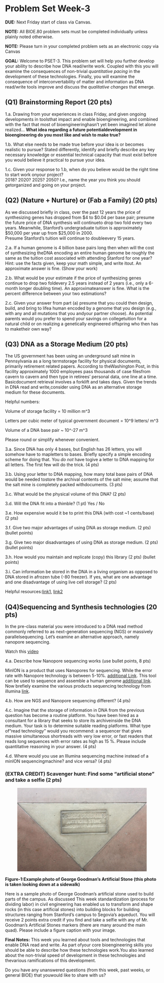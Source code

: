 # Problem Set Week-3

**DUE:** Next Friday start of class via Canvas.

**NOTE:** All BIOE.80 problem sets must be completed individually unless plainly noted otherwise.

**NOTE:** Please turn in your completed problem sets as an electronic copy via Canvas 

**GOAL:** Welcome to PSET-3. This problem set will help you further develop your ability to
describe how DNA read/write work. Coupled with this you will examine the consequences of
non-trivial *quantitative pacing* in the development of these technologies. 
Finally, you will examine the consequence of  interconvertability of matter and information as DNA read/write
tools improve and discuss the *qualitative changes* that emerge.

## (Q1) Brainstorming Report (20 pts)

1.a. Drawing from your experiences in class Friday, and given ongoing developments in toolsthat impact and 
enable bioengineering, and combined with the fact that most of bioengineeringhasn’t yet been imagined 
let alone realized... **What idea regarding a future potentialdevelopment in bioengineering do you most 
like and wish to make true?**

1.b. What else needs to be made true before your idea is or becomes realistic to pursue?
Stated differently, identify and briefly describe any key necessary knowledge or essential technical capacity 
that must exist before you would believe it practical to pursue your idea.

1.c. Given your response to 1.b, when do you believe would be the right time to start work onyour project?  
2018?  2020?  2025?  2050?  I.e., name the year you think you should getorganized and going on your project.

## (Q2) (Nature + Nurture) or (Fab a Family) (20 pts)

As we discussed briefly in class, over the past 12 years the price of synthesizing genes has dropped from $4 to $0.04 
per base pair; presume the future price of DNA synthesis will continueto drop two fold every two years. 
Meanwhile, Stanford’s undergraduate tuition is approximately $50,000 per year up from $25,000 in 2000.  
Presume Stanford’s tuition will continue to doubleevery 15 years.

2.a. If a human genome is 4 billion base pairs long then when will the cost of synthesizing theDNA encoding an entire human genome be roughly the same as the tuition cost associated with attending Stanford for one year? Hint: use the facts given, keep your math simple, and write itout. An approximate answer is fine. (Show your work)

2.b. What would be your estimate if the price of synthesizing genes continue to drop two foldevery 2.5 years instead of 2 years (i.e., only a 6-month longer doubling time). An approximateanswer is fine. 
What is the percent difference between your two estimations? 

2.c. Given your answer from part (a) presume that you could then design, build, and bring to lifea human encoded by a genome that you design (e.g., with any and all mutations that you andyour partner choose).  As potential parents would you prefer to spend your savings on collegetuition for a natural child or on realizing a genetically engineered offspring who then has to maketheir own way?

## (Q3) DNA as a Storage Medium (20 pts)

The US government has been using an underground salt mine in Pennsylvania as a long termstorage facility for physical documents, primarily retirement related papers. According to theWashington Post, in this facility approximately 1000 employees pass thousands of case filesfrom cavern to cavern and then type in retirees’ personal data, one line at a time. Basicdocument retrieval involves a forklift and takes days. Given the trends in DNA read and write,consider using DNA as an alternative storage medium for these documents.

Helpful numbers:

Volume of storage facility = 10 million m^3

Letters per cubic meter of typical government document = 10^9 letters/ m^3

Volume of a DNA base pair ~ 10^-27 m^3

Please round or simplify whenever convenient.

3.a. Since DNA has only 4 bases, but English has 26 letters, you will somehow have to mapletters to bases. Briefly specify a simple encoding scheme for doing that. You *do not* have togive a letter to DNA mapping for all letters. 
The first few will do the trick. (4 pts)

3.b. Using your letter to DNA mapping, how many total base pairs of DNA would be needed tostore the archival contents of the salt mine; assume that the salt mine is completely packed withdocuments. (3 pts)

3.c. What would be the physical volume of this DNA? (2 pts)

3.d. Will the DNA fit into a thimble? (1 pt)        Yes / No

3.e. How expensive would it be to print this DNA (with cost ~1 cents/base) (2 pts)

3.f. Give two major advantages of using DNA as storage medium. (2 pts) (bullet points)

3.g. Give two major disadvantages of using DNA as storage medium. (2 pts) (bullet points)

3.h. How would you maintain and replicate (copy) this library (2 pts) (bullet points)

3.i. Can information be stored in the DNA in a living organism as opposed to DNA stored in afrozen tube (-80 freezer). 
If yes, what are one advantage and one disadvantage of using live cell storage? (2 pts)

Helpful resources:[link1](https://www.nature.com/news/how-dna-could-store-all-the-world-s-data-1.20496), [link2](https://wyss.harvard.edu/taking-cells-out-to-the-movies-with-new-crispr-technology/)

## (Q4)Sequencing and Synthesis technologies (20 pts)

In the pre-class material you were introduced to a DNA read method commonly referred to as next-generation sequencing (NGS) or massively parallelsequencing. Let’s examine an alternative approach, namely nanopore sequencing.


Watch this [video](https://nanoporetech.com/products/minion)

4.a. Describe how Nanopore sequencing works (use bullet points, 8 pts)


MinION is a product that uses Nanopores for sequencing.
While the error rate with Nanopore technology is between 5-10%. [additional Link](https://f1000research.com/articles/6-760/v1). This tool can be used to sequence and assemble a human genome
[additional link](https://www.nature.com/articles/nbt.4060).  Now brefiely examine the various products sequencing technology from illumina [link](https://www.illumina.com/systems/sequencing-platforms/comparison-tool.html).

4.b. How are NGS and Nanopore sequencing different? (4 pts)

4.c. Imagine that the storage of information in DNA from the previous question has become a routine platform. 
You have been hired as a consultant for a library that seeks to store its archiveinside the DNA medium. 
Your task is to determine suitable reading platforms. What type of“read technology” would you recommend: 
a sequencer that gives massive simultaneous shortreads with very low error, 
or fast readers that reads long sequences with error rates as high as 15 %. 
Please include quantitative reasoning in your answer.  (4 pts)

4.d. Where would you use an Illumina sequencing machine instead of a minION sequencingmachine? 
and vice versa? (4 pts)

### (EXTRA CREDIT) Scavenger hunt: Find some “artificial stone” and take a selfie (2 pts)


<figure>
<a href="/assets/images/w3pc_artificialStone.png"><img src="/assets/images/w3pc_artificialStone.png"></a>
</figure>

**Figure-1:Example photo of George Goodman’s Artificial Stone (this photo is taken looking down at a sidewalk)**


Here is a sample photo of George Goodman’s artificial stone used to build parts of the campus.
As discussed This week standardization (process for dividing labor) in civil engineering has enabled us to transform and shape rocks (in this case artificial stones) into building blocks for building structures ranging from Stanford’s campus to Segovia’s aqueduct. 
You will receive 2 points extra credit if you find and take a selfie with any of Mr. Goodman’s Artificial Stones markers (there are many around the main quad). Please include a figure caption with your image.

**Final Notes:** This week you learned about tools and technologies that enable DNA read and write. As part ofyour core bioengineering skills you should be able to describe how these technologies work.You also learned about the non-trivial speed of development in these technologies and thevarious ramifications of this development. 

Do you have any unanswered questions (from this week, past weeks, or general BIOE) that youwould like to share with us?
